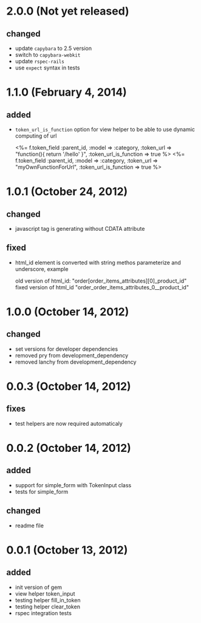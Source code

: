 # 2.0.0 (Not yet released)
## changed
* update `capybara` to 2.5 version
* switch to `capybara-webkit`
* update `rspec-rails`
* use `expect` syntax in tests

# 1.1.0 (February 4, 2014)
## added
* `token_url_is_function` option for view helper to be able to use dynamic computing of url


    <%= f.token_field :parent_id, :model => :category, :token_url => "function(){ return '/hello' }", :token_url_is_function => true %>
    <%= f.token_field :parent_id, :model => :category, :token_url => "myOwnFunctionForUrl", :token_url_is_function => true %>

# 1.0.1 (October 24, 2012)
## changed
* javascript tag is generating without CDATA attribute
## fixed
* html_id element is converted with string methos parameterize and underscore, example


     old version of html_id: "order[order_items_attributes][0]_product_id"
     fixed version of html_id "order_order_items_attributes_0__product_id"

# 1.0.0 (October 14, 2012)
## changed
* set versions for developer dependencies
* removed pry from development_dependency
* removed lanchy from development_dependency

# 0.0.3 (October 14, 2012)
## fixes
* test helpers are now required automaticaly

# 0.0.2 (October 14, 2012)
## added
* support for simple_form with TokenInput class
* tests for simple_form
## changed
* readme file

# 0.0.1 (October 13, 2012)
## added
* init version of gem
* view helper token_input
* testing helper fill_in_token
* testing helper clear_token
* rspec integration tests
